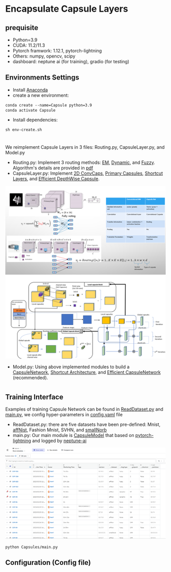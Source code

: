 # Encapsulate Capsule Layers


## prequisite
- Python=3.9
- CUDA: 11.2/11.3
- Pytorch framwork: 1.12.1, pytorch-lightning
- Others: numpy, opencv, scipy
- dashboard: neptune ai (for training), gradio (for testing)
## Environments Settings
- Install [Anaconda](https://www.anaconda.com/)
- create a new environment:
```
conda create --name=Capsule python=3.9
conda activate Capsule
```
- Install dependencies: 
```
sh env-create.sh
```
#
We reimplement Capsule Layers in 3 files: Routing.py, CapsuleLayer.py, and Model.py
- Routing.py: Implement 3 routing methods: [EM](Capsules/Routing.py#L23), [Dynamic](Capsules/Routing.py#84), and [Fuzzy](Capsules/Routing.py#L126). Algorithm's details are provided in [pdf](Algorithm.pdf)
- CapsuleLayer.py: Implement [2D ConvCaps](Capsules/CapsuleLayer.py#L70), [Primary Capsules](Capsules/CapsuleLayer.py#L29), [Shortcut Layers](Capsules/CapsuleLayer.py#L260), and [Efficient DepthWise Capsule](Capsules/CapsuleLayer.py#L319).

![alt text](image/4.png)
![alt text](image/5.png)
- Model.py: Using above implemented modules to build a [CapsuleNetwork](Capsules/Model.py#L97), [Shortcut Architecture](Capsules/Model.py#L181), and [Efficient CapsuleNetwork](Capsules/Model.py#L254) (recommended).

#
## Training Interface
Examples of training Capsule Network can be found in [ReadDataset.py](Capsules/ReadDataset.py) and [main.py](Capsules/main.py), we config hyper-parameters in [config.yaml](Capsules/config.yaml) file

- ReadDataset.py: there are five datasets have been pre-defined: Mnist, [affNist](Capsules/ReadDataset.py#L153), Fashion Mnist, SVHN, and [smallNorb](Capsules/ReadDataset.py#L14)
- main.py: Our main module is [CapsuleModel](Capsules/main.py#L80) that based on [pytorch-lightning](https://lightning.ai/pages/open-source/) and logged by [neptune-ai](https://neptune.ai/)

![alt text](image/run.png)

```
python Capsules/main.py
```
## Configuration (Config file)
